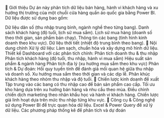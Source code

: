 📌 Giới thiệu
Dự án này phân tích dữ liệu bán hàng, hành vi khách hàng và xu hướng thị trường của một chuỗi cửa hàng quần áo quốc gia bằng Power BI. Dữ liệu được sử dụng bao gồm:

Dữ liệu dân số (thu nhập trung bình, ngành nghề theo từng bang).
Danh sách khách hàng (độ tuổi, lịch sử mua sắm).
Lịch sử mua hàng (doanh số theo thời gian, sản phẩm bán chạy).
Thông tin các bang (tình hình kinh doanh theo khu vực).
Dữ liệu thời tiết (nhiệt độ trung bình theo bang).
🚀 Nội dung chính
Xử lý dữ liệu: Làm sạch, chuẩn hóa và xây dựng mô hình dữ liệu.
Thiết kế Dashboard với các phân tích chính:
Phân tích doanh thu & thu nhập
Phân tích khách hàng (độ tuổi, thu nhập, hành vi mua sắm)
Hiệu suất sản phẩm & ngành hàng
Phân tích địa lý (xu hướng mua sắm theo khu vực)
Phân tích & Dự đoán:
Hồi quy tuyến tính để đánh giá mối quan hệ giữa thu nhập và doanh số.
Xu hướng mua sắm theo thời gian và các dịp lễ.
Phân khúc khách hàng theo nhóm thu nhập và độ tuổi.
🎯 Chiến lược kinh doanh đề xuất
Tập trung vào các bang có thu nhập cao để bán sản phẩm cao cấp.
Tối ưu kho hàng dựa trên xu hướng bán hàng và nhu cầu theo mùa.
Điều chỉnh chiến dịch marketing theo nhân khẩu học và hành vi khách hàng.
Chiến lược giá linh hoạt dựa trên mức thu nhập từng khu vực.
🔧 Công cụ & Công nghệ sử dụng
Power BI để trực quan hóa dữ liệu.
Excel & Power Query để xử lý dữ liệu.
Các phương pháp thống kê để phân tích và dự đoán

